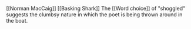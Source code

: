[[Norman MacCaig]] [[Basking Shark]]
The [[Word choice]] of "shoggled" suggests the clumbsy nature in which the poet is being thrown around in the boat. 